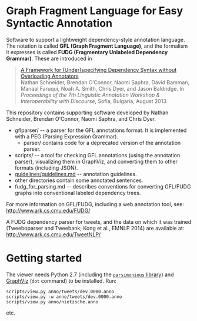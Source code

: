 Graph Fragment Language for Easy Syntactic Annotation
=====================================================

Software to support a lightweight dependency-style annotation language. The notation is called __GFL (Graph Fragment Language)__, and the formalism it expresses is called __FUDG (Fragmentary Unlabeled Dependency Grammar)__. These are introduced in

> [A Framework for (Under)specifying Dependency Syntax without Overloading Annotators](http://www.cs.cmu.edu/~nasmith/papers/schneider+oconnor+saphra+bamman+faruqui+smith+dyer+baldridge.law13.pdf)  
> Nathan Schneider, Brendan O’Connor, Naomi Saphra, David Bamman, Manaal Faruqui, Noah A. Smith, Chris Dyer, and Jason Baldridge.
> In _Proceedings of the 7th Linguistic Annotation Workshop & Interoperability with Discourse_, Sofia, Bulgaria, August 2013.

This repository contains supporting software developed by Nathan Schneider, Brendan O'Connor, Naomi Saphra, and Chris Dyer.

  - gflparser/ -- a parser for the GFL annotations format. It is implemented with a PEG (Parsing Expression Grammar).
    * parser/ contains code for a deprecated version of the annotation parser.
  - scripts/ -- a tool for checking GFL annotations (using the annotation parser), visualizing them in GraphViz, and converting them to other formats (including JSON).
  - [guidelines/guidelines.md](guidelines/guidelines.md) -- annotation guidelines.
  - other directories contain some annotated sentences.
  - fudg_for_parsing.md -- describes conventions for converting GFL/FUDG graphs into conventional labeled dependency trees. 
  
For more information on GFL/FUDG, including a web annotation tool, see: http://www.ark.cs.cmu.edu/FUDG/

A FUDG dependency parser for tweets, and the data on which it was trained (Tweeboparser and Tweebank; Kong et al., EMNLP 2014) are available at: http://www.ark.cs.cmu.edu/TweetNLP/

Getting started
===============

The viewer needs Python 2.7 (including the [`parsimonious` library](https://pypi.python.org/pypi/parsimonious/)) and [GraphViz](http://www.graphviz.org/) (`dot` command) to be installed.  Run:

    scripts/view.py anno/tweets/dev.0000.anno
    scripts/view.py -w anno/tweets/dev.0000.anno
    scripts/view.py anno/nietzsche.anno

etc.

